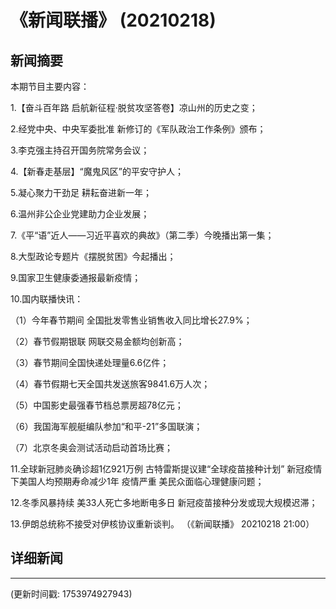 # 《新闻联播》 (20210218)

## 新闻摘要

本期节目主要内容：


1.【奋斗百年路 启航新征程·脱贫攻坚答卷】凉山州的历史之变；


2.经党中央、中央军委批准 新修订的《军队政治工作条例》颁布；


3.李克强主持召开国务院常务会议；


4.【新春走基层】“魔鬼风区”的平安守护人；


5.凝心聚力干劲足 耕耘奋进新一年；


6.温州非公企业党建助力企业发展；


7.《平“语”近人——习近平喜欢的典故》（第二季）今晚播出第一集；


8.大型政论专题片《摆脱贫困》今起播出；


9.国家卫生健康委通报最新疫情；


10.国内联播快讯：


（1）今年春节期间 全国批发零售业销售收入同比增长27.9%；


（2）春节假期银联 网联交易金额均创新高；


（3）春节期间全国快递处理量6.6亿件；


（4）春节假期七天全国共发送旅客9841.6万人次；


（5）中国影史最强春节档总票房超78亿元；


（6）我国海军舰艇编队参加“和平-21”多国联演；


（7）北京冬奥会测试活动启动首场比赛；


11.全球新冠肺炎确诊超1亿921万例 古特雷斯提议建“全球疫苗接种计划” 新冠疫情下美国人均预期寿命减少1年 疫情严重 美民众面临心理健康问题；


12.冬季风暴持续 美33人死亡多地断电多日 新冠疫苗接种分发或现大规模迟滞；


13.伊朗总统称不接受对伊核协议重新谈判。
（《新闻联播》 20210218 21:00）

## 详细新闻

---

(更新时间戳: 1753974927943)

